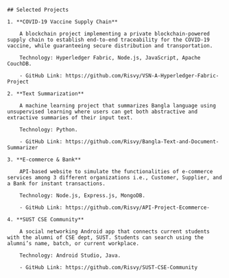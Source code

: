     ## Selected Projects

    1. **COVID-19 Vaccine Supply Chain**

        A blockchain project implementing a private blockchain-powered supply chain to establish end-to-end traceability for the COVID-19 vaccine, while guaranteeing secure distribution and transportation.

        Technology: Hyperledger Fabric, Node.js, JavaScript, Apache CouchDB.

        - GitHub Link: https://github.com/Risvy/VSN-A-Hyperledger-Fabric-Project

    2. **Text Summarization**

        A machine learning project that summarizes Bangla language using unsupervised learning where users can get both abstractive and extractive summaries of their input text.

        Technology: Python.

        - GitHub Link: https://github.com/Risvy/Bangla-Text-and-Document-Summarizer

    3. **E-commerce & Bank**

        API-based website to simulate the functionalities of e-commerce services among 3 different organizations i.e., Customer, Supplier, and a Bank for instant transactions.

        Technology: Node.js, Express.js, MongoDB.

        - GitHub Link: https://github.com/Risvy/API-Project-Ecommerce-

    4. **SUST CSE Community**

        A social networking Android app that connects current students with the alumni of CSE dept, SUST. Students can search using the alumni’s name, batch, or current workplace.

        Technology: Android Studio, Java.

        - GitHub Link: https://github.com/Risvy/SUST-CSE-Community
